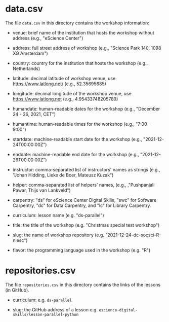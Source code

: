 # data.csv

The file `data.csv` in this directory contains the workshop information:

- venue: brief name of the institution that hosts the workshop without address
(e.g., "eScience Center")

- address: full street address of workshop (e.g., "Science Park 140, 1098 XG
  Amsterdam")

- country: country for the institution that hosts the workshop (e.g.,
  Netherlands)

- latitude: decimal latitude of workshop venue, use https://www.latlong.net/
  (e.g., 52.35695685)

- longitude: decimal longitude of the workshop venue, use
  https://www.latlong.net (e.g., 4.95433748205789)

- humandate: human-readable dates for the workshop (e.g., "December 24 - 26,
  2021, CET")

- humantime: human-readable times for the workshop (e.g., "7:00 - 9:00")

- startdate: machine-readable start date for the workshop (e.g.,
  "2021-12-24T00:00:00Z")

- enddate: machine-readable end date for the workshop (e.g.,
  "2021-12-26T00:00:00Z")

- instructor: comma-separated list of instructors' names as strings (e.g.,
  "Johan Hidding, Lieke de Boer, Mateusz Kuzak")

- helper: comma-separated list of helpers' names, (e.g., ,"Pushpanjali Pawar,
  Thijs van Lankveld")

- carpentry: "ds" for eScience Center Digital Skills, "swc" for Software
  Carpentry, "dc" for Data Carpentry, and "lc" for Library Carpentry.

- curriculum: lesson name (e.g. "ds-parallel")

- title: the title of the workshop (e.g. "Christmas special test workshop")

- slug: the name of workshop repository (e.g. "2021-12-24-dc-socsci-R-nlesc")

- flavor: the programming language used in the workshop (e.g. "R")

# repositories.csv

The file `repositories.csv` in  this directory contains the
   links of the lessons (in GitHub). 
  
- curriculum: e.g. `ds-parallel`

- slug: the GitHub address of a lesson e.g. `escience-digital-skills/lesson-parallel-python`
